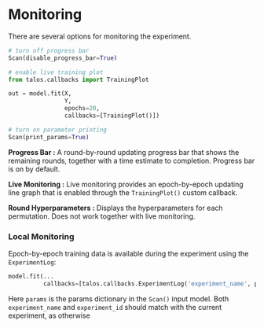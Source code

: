 # Monitoring

There are several options for monitoring the experiment.

```python
# turn off progress bar
Scan(disable_progress_bar=True)

# enable live training plot
from talos.callbacks import TrainingPlot

out = model.fit(X,
                Y,
                epochs=20,
                callbacks=[TrainingPlot()])

# turn on parameter printing
Scan(print_params=True)
```

**Progress Bar :** A round-by-round updating progress bar that shows the remaining rounds, together with a time estimate to completion. Progress bar is on by default.

**Live Monitoring :** Live monitoring provides an epoch-by-epoch updating line graph that is enabled through the `TrainingPlot()` custom callback.

**Round Hyperparameters :** Displays the hyperparameters for each permutation. Does not work together with live monitoring.

### Local Monitoring

Epoch-by-epoch training data is available during the experiment using the `ExperimentLog`:

```python
model.fit(...
          callbacks=[talos.callbacks.ExperimentLog('experiment_name', params)])
```
Here `params` is the params dictionary in the `Scan()` input model. Both
`experiment_name` and `experiment_id` should match with the current experiment,
as otherwise
